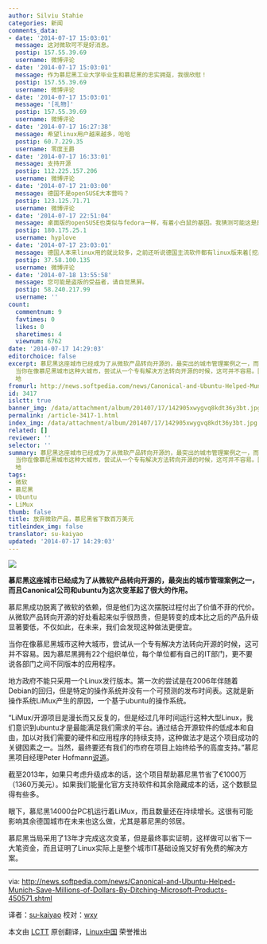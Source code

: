 ```yaml
---
author: Silviu Stahie
categories: 新闻
comments_data:
- date: '2014-07-17 15:03:01'
  message: 这对微软可不是好消息。
  postip: 157.55.39.69
  username: 微博评论
- date: '2014-07-17 15:03:01'
  message: 作为慕尼黑工业大学毕业生和慕尼黑的忠实拥趸，我很欣慰！
  postip: 157.55.39.69
  username: 微博评论
- date: '2014-07-17 15:03:01'
  message: '[礼物]'
  postip: 157.55.39.69
  username: 微博评论
- date: '2014-07-17 16:27:38'
  message: 希望linux用户越来越多，哈哈
  postip: 60.7.229.35
  username: 零度王爵
- date: '2014-07-17 16:33:01'
  message: 支持开源
  postip: 112.225.157.206
  username: 微博评论
- date: '2014-07-17 21:03:00'
  message: 德国不是openSUSE大本营吗？
  postip: 123.125.71.71
  username: 微博评论
- date: '2014-07-17 22:51:04'
  message: 桌面版的openSUSE也类似与fedora一样，有着小白鼠的基因。我猜测可能这是原因之一吧...
  postip: 180.175.25.1
  username: hyplove
- date: '2014-07-17 23:03:01'
  message: 德国人本来linux用的就比较多，之前还听说德国主流软件都有linux版来着[挖鼻屎]
  postip: 37.58.100.135
  username: 微博评论
- date: '2014-07-18 13:55:58'
  message: 您可能是盗版的受益者，请自觉黑屏。
  postip: 58.240.217.99
  username: ''
count:
  commentnum: 9
  favtimes: 0
  likes: 0
  sharetimes: 4
  viewnum: 6762
date: '2014-07-17 14:29:03'
editorchoice: false
excerpt: 慕尼黑这座城市已经成为了从微软产品转向开源的，最突出的城市管理案例之一，而且Canonical公司和ubuntu为这次变革起了很大的作用。 慕尼黑成功脱离了微软的依赖，但是他们为这次摆脱过程付出了价值不菲的代价。从微软产品转向开源的好处看起来似乎很昂贵，但是转变的成本比之后的产品升级显著要低，不仅如此，在未来，我们会发现这种做法更便宜。
  当你在像慕尼黑城市这种大城市，尝试从一个专有解决方法转向开源的时候，这可并不容易。因为慕尼黑拥有22个组织单位，每个单位都有自己的IT部门，更不要说各部门之间不同版本的应用程序。
  地
fromurl: http://news.softpedia.com/news/Canonical-and-Ubuntu-Helped-Munich-Save-Millions-of-Dollars-By-Ditching-Microsoft-Products-450571.shtml
id: 3417
islctt: true
banner_img: /data/attachment/album/201407/17/142905xwygvq8kdt36y3bt.jpg
permalink: /article-3417-1.html
index_img: /data/attachment/album/201407/17/142905xwygvq8kdt36y3bt.jpg.thumb.jpg
related: []
reviewer: ''
selector: ''
summary: 慕尼黑这座城市已经成为了从微软产品转向开源的，最突出的城市管理案例之一，而且Canonical公司和ubuntu为这次变革起了很大的作用。 慕尼黑成功脱离了微软的依赖，但是他们为这次摆脱过程付出了价值不菲的代价。从微软产品转向开源的好处看起来似乎很昂贵，但是转变的成本比之后的产品升级显著要低，不仅如此，在未来，我们会发现这种做法更便宜。
  当你在像慕尼黑城市这种大城市，尝试从一个专有解决方法转向开源的时候，这可并不容易。因为慕尼黑拥有22个组织单位，每个单位都有自己的IT部门，更不要说各部门之间不同版本的应用程序。
  地
tags:
- 微软
- 慕尼黑
- Ubuntu
- LiMux
thumb: false
title: 放弃微软产品，慕尼黑省下数百万美元
titleindex_img: false
translator: su-kaiyao
updated: '2014-07-17 14:29:03'
---
```


![](/data/attachment/album/201407/17/142905xwygvq8kdt36y3bt.jpg)


**慕尼黑这座城市已经成为了从微软产品转向开源的，最突出的城市管理案例之一，而且Canonical公司和ubuntu为这次变革起了很大的作用。**


慕尼黑成功脱离了微软的依赖，但是他们为这次摆脱过程付出了价值不菲的代价。从微软产品转向开源的好处看起来似乎很昂贵，但是转变的成本比之后的产品升级显著要低，不仅如此，在未来，我们会发现这种做法更便宜。


当你在像慕尼黑城市这种大城市，尝试从一个专有解决方法转向开源的时候，这可并不容易。因为慕尼黑拥有22个组织单位，每个单位都有自己的IT部门，更不要说各部门之间不同版本的应用程序。


地方政府不能只采用一个Linux发行版本。第一次的尝试是在2006年伴随着Debian的回归，但是特定的操作系统并没有一个可预测的发布时间表。这就是新操作系统LiMux产生的原因，一个基于ubuntu的操作系统。


“LiMux/开源项目是漫长而又反复的，但是经过几年时间运行这种大型Linux，我们意识到ubuntu才是最能满足我们需求的平台。通过结合开源软件的低成本和自由，加以对我们需要的硬件和应用程序的持续支持，这种做法才是这个项目成功的关键因素之一。当然，最终要还有我们的市府在项目上始终给予的高度支持。”慕尼黑项目经理Peter Hofmann[说道](https://insights.ubuntu.com/2014/07/07/ubuntu-and-open-source-help-the-city-of-munich-save-millions/)。


截至2013年，如果只考虑升级成本的话，这个项目帮助慕尼黑节省了€1000万（1360万美元）。如果我们能量化官方支持软件和其余隐藏成本的话，这个数额显得有些多。


眼下，慕尼黑14000台PC机运行着LiMux，而且数量还在持续增长。这很有可能影响其余德国城市在未来也这么做，尤其是慕尼黑的邻居。


慕尼黑当局采用了13年才完成这次变革，但是最终事实证明，这样做可以省下一大笔资金，而且证明了Linux实际上是整个城市IT基础设施又好有免费的解决方案。




---


via: <http://news.softpedia.com/news/Canonical-and-Ubuntu-Helped-Munich-Save-Millions-of-Dollars-By-Ditching-Microsoft-Products-450571.shtml>


译者：[su-kaiyao](https://github.com/su-kaiyao) 校对：[wxy](https://github.com/wxy)


本文由 [LCTT](https://github.com/LCTT/TranslateProject) 原创翻译，[Linux中国](http://linux.cn/) 荣誉推出